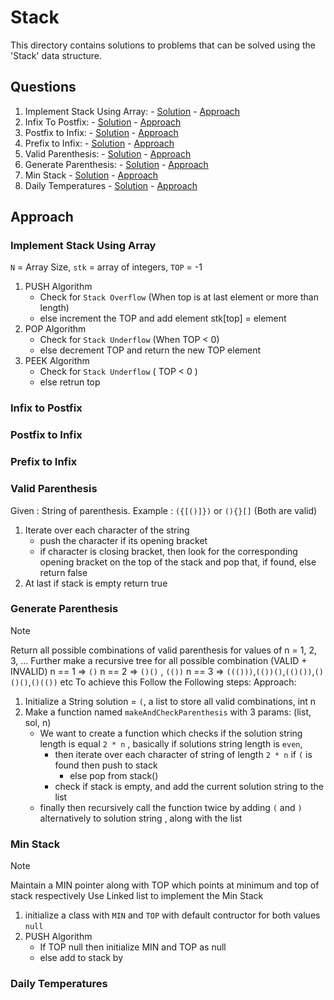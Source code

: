 # Stack

This directory contains solutions to problems that can be solved using the 'Stack' data structure.

## Questions

1. Implement Stack Using Array: - [Solution]() - [Approach](#implement-stack-using-array)
2. Infix To Postfix: - [Solution]() - [Approach](#infix-to-postfix)
4. Postfix to Infix: - [Solution]() - [Approach](#postfix-to-infix)
5. Prefix to Infix: - [Solution]() - [Approach](#prefix-to-infix)
6. Valid Parenthesis: - [Solution]() - [Approach](#valid-parenthesis)
7. Generate Parenthesis: - [Solution]() - [Approach](#generate-parenthesis)
8. Min Stack - [Solution]() - [Approach](#min-stack)
9. Daily Temperatures - [Solution]() - [Approach](#daily-temperatures)

## Approach

### Implement Stack Using Array
`N` = Array Size, `stk` = array of integers, `TOP` = -1
1. PUSH Algorithm
   - Check for `Stack Overflow` (When top is at last element or more than length)
   - else increment the TOP and add element stk[top] = element
2. POP Algorithm
   - Check for `Stack Underflow` (When TOP < 0)
   - else decrement TOP and return the new TOP element
3. PEEK Algorithm
   - Check for `Stack Underflow` ( TOP < 0 )
   - else retrun top

### Infix to Postfix

### Postfix to Infix

### Prefix to Infix

### Valid Parenthesis
Given : String of parenthesis. Example : `({[()]})` or `(){}[]` (Both are valid)
1. Iterate over each character of the string
   - push the character if its opening bracket
   - if character is closing bracket, then look for the corresponding opening bracket on the top of the stack and pop that, if found, else return false 
2. At last if stack is empty return true

### Generate Parenthesis
> [!NOTE]  
> Return all possible combinations of valid parenthesis for values of n = 1, 2, 3, ...
> Further make a recursive tree for all possible combination (VALID + INVALID)
> n == 1 => `()`
> n == 2 => `()()` , `(())`
> n == 3 => `((()))`,`(())()`,`(()())`,`()()()`,`()(())` etc
> To achieve this Follow the Following steps:
Approach:
1. Initialize a String solution = `(`, a list to store all valid combinations, int n
2. Make a function named `makeAndCheckParenthesis` with 3 params: (list, sol, n) 
   - We want to create a function which checks if the solution string length is equal `2 * n` , basically if solutions string length is `even`, 
      - then iterate over each character of string of length `2 * n` 
         if `(` is found then push to stack
         - else pop from stack()
      - check if stack is empty, and add the current solution string to the list
   - finally then recursively call the function twice by adding `(` and `)` alternatively to solution string , along with the list

### Min Stack
> [!Note]
> Maintain a MIN pointer along with TOP which points at minimum and top of stack respectively
> Use Linked list to implement the Min Stack
1. initialize a class with `MIN` and `TOP` with default contructor for both values `null`
2. PUSH Algorithm
   - If TOP null then initialize MIN and TOP as null
   - else add to stack by 

### Daily Temperatures